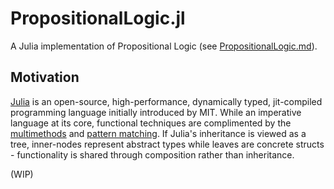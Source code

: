 # PropositionalLogic.jl

A Julia implementation of Propositional Logic (see [PropositionalLogic.md](https://github.com/aidanjbailey/PropositionalLogic.jl/blob/master/PropositionalLogic.md)).

## Motivation

[Julia](https://julialang.org/) is an open-source, high-performance, dynamically typed, jit-compiled programming language initially introduced by MIT.
While an imperative language at its core, functional techniques are complimented by the 
[multimethods](https://en.wikipedia.org/wiki/Multiple_dispatch) and [pattern matching](https://en.wikipedia.org/wiki/Pattern_matching).
If Julia's inheritance is viewed as a tree, inner-nodes represent abstract types while leaves are concrete structs - functionality is shared through composition rather than inheritance.

(WIP)
